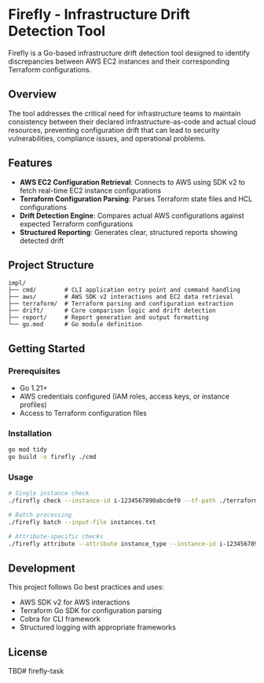 # Firefly - Infrastructure Drift Detection Tool

Firefly is a Go-based infrastructure drift detection tool designed to identify discrepancies between AWS EC2 instances and their corresponding Terraform configurations.

## Overview

The tool addresses the critical need for infrastructure teams to maintain consistency between their declared infrastructure-as-code and actual cloud resources, preventing configuration drift that can lead to security vulnerabilities, compliance issues, and operational problems.

## Features

- **AWS EC2 Configuration Retrieval**: Connects to AWS using SDK v2 to fetch real-time EC2 instance configurations
- **Terraform Configuration Parsing**: Parses Terraform state files and HCL configurations
- **Drift Detection Engine**: Compares actual AWS configurations against expected Terraform configurations
- **Structured Reporting**: Generates clear, structured reports showing detected drift

## Project Structure

```
impl/
├── cmd/        # CLI application entry point and command handling
├── aws/        # AWS SDK v2 interactions and EC2 data retrieval
├── terraform/  # Terraform parsing and configuration extraction
├── drift/      # Core comparison logic and drift detection
├── report/     # Report generation and output formatting
└── go.mod      # Go module definition
```

## Getting Started

### Prerequisites

- Go 1.21+ 
- AWS credentials configured (IAM roles, access keys, or instance profiles)
- Access to Terraform configuration files

### Installation

```bash
go mod tidy
go build -o firefly ./cmd
```

### Usage

```bash
# Single instance check
./firefly check --instance-id i-1234567890abcdef0 --tf-path ./terraform/

# Batch processing
./firefly batch --input-file instances.txt

# Attribute-specific checks
./firefly attribute --attribute instance_type --instance-id i-1234567890abcdef0
```

## Development

This project follows Go best practices and uses:

- AWS SDK v2 for AWS interactions
- Terraform Go SDK for configuration parsing
- Cobra for CLI framework
- Structured logging with appropriate frameworks

## License

TBD#   f i r e f l y - t a s k  
 